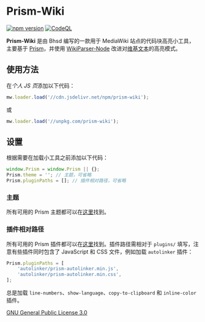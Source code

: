 # Prism-Wiki

[![npm version](https://badge.fury.io/js/prism-wiki.svg)](https://www.npmjs.com/package/prism-wiki)
[![CodeQL](https://github.com/bhsd-harry/prism-wiki/actions/workflows/codeql.yml/badge.svg)](https://github.com/bhsd-harry/prism-wiki/actions/workflows/github-code-scanning/codeql)

**Prism-Wiki** 是由 Bhsd 编写的一款用于 MediaWiki 站点的代码块高亮小工具，主要基于 [Prism](https://prismjs.com/)，并使用 [WikiParser-Node](https://github.com/bhsd-harry/wikiparser-node) 改进对[维基文本](https://www.mediawiki.org/wiki/Wikitext)的高亮模式。

## 使用方法

在*个人 JS 页*添加以下代码：

```js
mw.loader.load('//cdn.jsdelivr.net/npm/prism-wiki');
```

或

```js
mw.loader.load('//unpkg.com/prism-wiki');
```

## 设置

根据需要在加载小工具之前添加以下代码：

```js
window.Prism = window.Prism || {};
Prism.theme = ''; // 主题，可省略
Prism.pluginPaths = []; // 插件相对路径，可省略
```

### 主题

所有可用的 Prism 主题都可以在[这里](https://prismjs.com/examples)找到。

### 插件相对路径

所有可用的 Prism 插件都可以在[这里](https://github.com/PrismJS/prism/tree/master/plugins)找到。插件路径需相对于 `plugins/` 填写，注意有些插件同时包含了 JavaScript 和 CSS 文件，例如加载 `autolinker` 插件：

```js
Prism.pluginPaths = [
	'autolinker/prism-autolinker.min.js',
	'autolinker/prism-autolinker.min.css',
];
```

总是加载 `line-numbers`、`show-language`、`copy-to-clipboard` 和 `inline-color` 插件。

[GNU General Public License 3.0](https://www.gnu.org/licenses/gpl-3.0-standalone.html)
